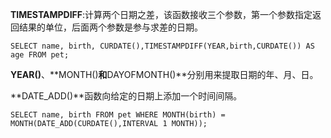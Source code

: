 **TIMESTAMPDIFF**:计算两个日期之差，该函数接收三个参数，第一个参数指定返回结果的单位，后面两个参数是参与求差的日期。

```
SELECT name, birth, CURDATE(),TIMESTAMPDIFF(YEAR,birth,CURDATE()) AS age FROM pet;
```

**YEAR()**、**MONTH()**和**DAYOFMONTH()**分别用来提取日期的年、月、日。



**DATE_ADD()**函数向给定的日期上添加一个时间间隔。

```
SELECT name, birth FROM pet WHERE MONTH(birth) = MONTH(DATE_ADD(CURDATE(),INTERVAL 1 MONTH));
```

